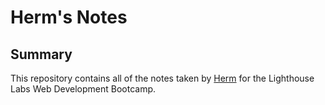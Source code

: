 # Herm's Notes
## Summary
This repository contains all of the notes taken by [Herm](https://github.com/HermSidhu) for the Lighthouse Labs Web Development Bootcamp.
